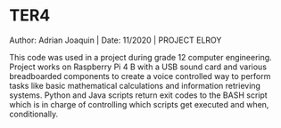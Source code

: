 # TER4
Author: Adrian Joaquin |
Date: 11/2020 |
PROJECT ELROY

This code was used in a project during grade 12 computer engineering.
Project works on Raspberry Pi 4 B with a USB sound card and various breadboarded components to
create a voice controlled way to perform tasks like basic mathematical calculations and information
retrieving systems. Python and Java scripts return exit codes to the BASH script which is in charge of 
controlling which scripts get executed and when, conditionally.
